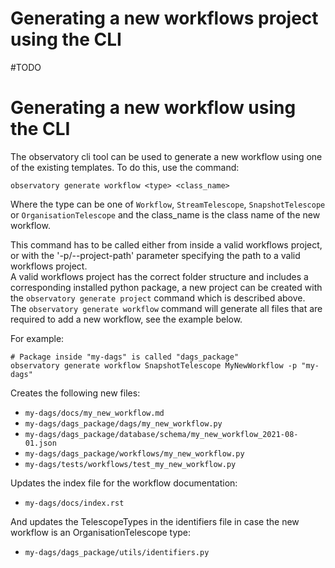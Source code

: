 # Generating a new workflows project using the CLI
#TODO


# Generating a new workflow using the CLI
The observatory cli tool can be used to generate a new workflow using one of the existing templates. 
To do this, use the command:
```shell script
observatory generate workflow <type> <class_name>
```

Where the type can be one of `Workflow`, `StreamTelescope`, `SnapshotTelescope` or `OrganisationTelescope` and
 the class_name is the class name of the new workflow.
 
This command has to be called either from inside a valid workflows project, or with the '-p/--project-path' 
 parameter specifying the path to a valid workflows project.  
A valid workflows project has the correct folder structure and includes a corresponding installed python package, a
 new project can be created with the `observatory generate project` command which is described above.  
The `observatory generate workflow` command will generate all files that are required to add a new workflow, see the
 example below.

For example:
```shell script
# Package inside "my-dags" is called "dags_package"
observatory generate workflow SnapshotTelescope MyNewWorkflow -p "my-dags"
```

Creates the following new files:
 * `my-dags/docs/my_new_workflow.md`
 * `my-dags/dags_package/dags/my_new_workflow.py`
 * `my-dags/dags_package/database/schema/my_new_workflow_2021-08-01.json`
 * `my-dags/dags_package/workflows/my_new_workflow.py`
 * `my-dags/tests/workflows/test_my_new_workflow.py`

Updates the index file for the workflow documentation:
 * `my-dags/docs/index.rst`
 
And updates the TelescopeTypes in the identifiers file in case the new workflow is an OrganisationTelescope type:
 * `my-dags/dags_package/utils/identifiers.py` 